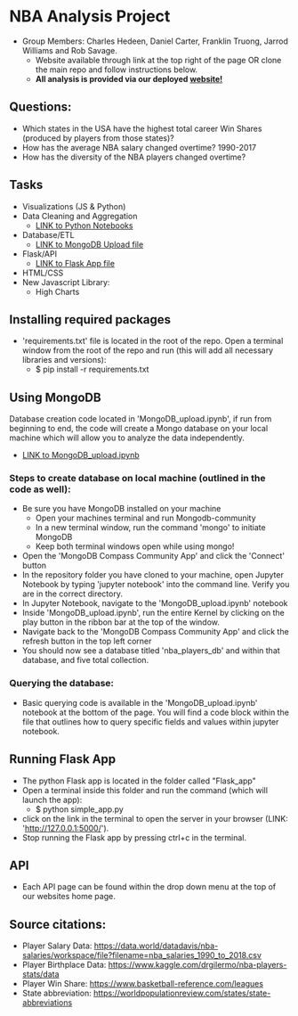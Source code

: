 # NBA Analysis Project
* Group Members: Charles Hedeen, Daniel Carter, Franklin Truong, Jarrod Williams and Rob Savage.
    * Website available through link at the top right of the page OR clone the main repo and follow instructions below.
    * <strong>All analysis is provided via our deployed [website!](https://nba-winshare-analysis.herokuapp.com/)</strong>

## Questions:

* Which states in the USA have the highest total career Win Shares (produced by players from those states)?
* How has the average NBA salary changed overtime? 1990-2017
* How has the diversity of the NBA players changed overtime?

## Tasks

* Visualizations (JS & Python) 
* Data Cleaning and Aggregation 
  * [LINK to Python Notebooks](https://github.com/hedeencharles/NBA_Analytics/tree/main/Code)
* Database/ETL 
  * [LINK to MongoDB Upload file](https://github.com/hedeencharles/NBA_Analytics/blob/main/Code/MongoDB_upload.ipynb)
* Flask/API 
  * [LINK to Flask App file](https://github.com/hedeencharles/NBA_Analytics/tree/main/Flask_app)
* HTML/CSS 
* New Javascript Library:
  * High Charts

## Installing required packages
* 'requirements.txt' file is located in the root of the repo. Open a terminal window from the root of the repo and run (this will add all necessary libraries and versions):
  * $ pip install -r requirements.txt

## Using MongoDB

Database creation code located in 'MongoDB_upload.ipynb', if run from beginning to end, the code will create a Mongo database on your local machine which will allow you to analyze the data independently.

* [LINK to MongoDB_upload.ipynb](https://github.com/hedeencharles/PostgreSQL_Database_Project/blob/master/SQL_Files%26Queries/schema.sql)

### Steps to create database on local machine (outlined in the code as well):
* Be sure you have MongoDB installed on your machine
  * Open your machines terminal and run Mongodb-community
  * In a new terminal window, run the command 'mongo' to initiate MongoDB
  * Keep both terminal windows open while using mongo!
* Open the 'MongoDB Compass Community App' and click the 'Connect' button
* In the repository folder you have cloned to your machine, open Jupyter Notebook by typing 'jupyter notebook' into the command line. Verify you are in the correct directory.
* In Jupyter Notebook, navigate to the 'MongoDB_upload.ipynb' notebook
* Inside 'MongoDB_upload.ipynb', run the entire Kernel by clicking on the play button in the ribbon bar at the top of the window.
* Navigate back to the 'MongoDB Compass Community App' and click the refresh button in the top left corner
* You should now see a database titled 'nba_players_db' and within that database, and five total collection.

### Querying the database:
* Basic querying code is available in the 'MongoDB_upload.ipynb' notebook at the bottom of the page. You will find a code block within the file that outlines how to query specific fields and values within jupyter notebook. 

## Running Flask App
* The python Flask app is located in the folder called "Flask_app"
* Open a terminal inside this folder and run the command (which will launch the app):
  * $ python simple_app.py
* click on the link in the terminal to open the server in your browser (LINK: 'http://127.0.0.1:5000/').
* Stop running the Flask app by pressing ctrl+c in the terminal.

## API
* Each API page can be found within the drop down menu at the top of our websites home page.

## Source citations:
* Player Salary Data:
  https://data.world/datadavis/nba-salaries/workspace/file?filename=nba_salaries_1990_to_2018.csv 
* Player Birthplace Data:
  https://www.kaggle.com/drgilermo/nba-players-stats/data 
* Player Win Share:
  https://www.basketball-reference.com/leagues
* State abbreviation: 
  https://worldpopulationreview.com/states/state-abbreviations
